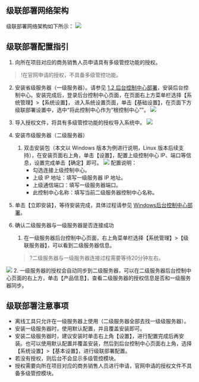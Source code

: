 
## 级联部署网络架构
级联部署网络架构如下所示：
![](https://main.qcloudimg.com/raw/04d11f13e33fb7211e7d4a95f18eae8c.png)
## 级联部署配置指引
1. 向所在项目对应的商务销售人员申请具有多级管控功能的授权。
>!在官网申请的授权，不具备多级管控功能。
>
2. 安装省级服务器（一级服务器）。请参见 [1.2 后台控制中心部署](#1.2-后台控制中心部署)，安装后台控制中心。安装完成后，登录后台控制中心页面，在页面右上方菜单栏选择【系统管理】>【系统设置】， 进入系统设置页面，单击【基础设置】，在页面下方级联部署设置中，选中“将此控制中心作为“根控制中心””。
![](https://main.qcloudimg.com/raw/36e96e7413b12a97086f003579bb0d9d.png)
3. 导入授权文件，将具有多级管控功能的授权导入系统中。
![](https://main.qcloudimg.com/raw/4e1c5c29ec34f60e7f6a249eaec64f0d.png)
4. 安装市级服务器（二级服务器）
	1. 双击安装包（本文以 Windows 版本为例进行说明，Linux 版本后续支持），在安装页面右上角，单击【设置】，配置上级控制中心 IP、端口等信息，设置完成单击【确定】即可。
![](https://main.qcloudimg.com/raw/7d3e66badb007426ebb2a1454ce748ad.png)
配置说明：
		- 勾选连接上级控制中心。
		- 上级 IP 地址：填写一级服务器 IP 地址。
		- 上级通信端口：填写一级服务器端口。
		- 此控制中心名称：填写当前二级服务器控制中心名称。

 2. 单击【立即安装】，等待安装完成，具体过程请参见 [Windows后台控制中心部署]()。

5. 确认二级服务器与一级服务器是否连接成功
	1. 在一级服务器后台控制中心页面，右上角菜单栏选择【系统管理】>【级联服务器】，可以看到二级服务器信息。
	>?二级服务器与一级服务器连接过程需要等待20分钟左右。
	>
![](https://main.qcloudimg.com/raw/c3d449ee7df7ce473c8c0eeabd72305f.png)
	2. 一级服务器的授权会自动同步到二级服务器，可以在二级服务器后台控制中心页面的右上方，单击【产品信息】，查看二级服务器的授权信息是否和一级服务器同步。

## 级联部署注意事项
- 离线工具只允许在一级服务器上使用（二级服务器全部去找一级级服务器）。
- 安装一级服务器时，使用默认配置，并且覆盖安装即可。
- 安装二级服务器时，建议安装时单击右上角【设置】，进行配置完成后再安装。也可以使用默认配置并覆盖安装，然后到后台控制中心页面右上角，选择【系统设置】>【基本设置】，进行级联部署配置。
- 若没有授权，则后台不会显示多级管控模块。
- 授权需要向所在项目对应的商务销售人员进行申请，官网申请的授权文件不具备多级管控模块。
